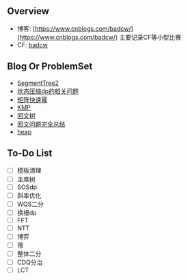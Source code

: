 ## Overview

- 博客: [https://www.cnblogs.com/badcw/](https://www.cnblogs.com/badcw/) 主要记录CF等小型比赛
- CF: [badcw](https://codeforces.com/profile/badcw)

## Blog Or ProblemSet

- [SegmentTree2](./SegmentTree/SegmentTree2)
- [状态压缩dp的相关问题](./动态规划/状态压缩dp的相关问题)
- [矩阵快速幂](./动态规划/矩阵快速幂dp)
- [KMP](./string/kmp)
- [回文树](./string/回文树)
- [回文问题完全总结](./string/eertree/eertree_relearn)
- [heap](./ds/heap.md)

## To-Do List

- [ ] 模板清理
- [ ] 主席树
- [ ] SOSdp
- [ ] 斜率优化
- [ ] WQS二分
- [ ] 换根dp
- [ ] FFT
- [ ] NTT
- [ ] 博弈
- [ ] 筛
- [ ] 整体二分
- [ ] CDQ分治
- [ ] LCT
